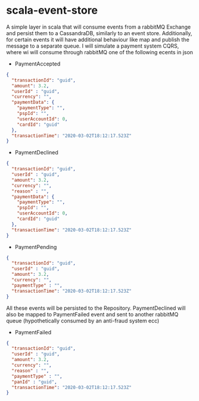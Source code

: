 # scala-event-store
A simple layer in scala that will consume events from a rabbitMQ Exchange and persist them to a CassandraDB, similarly to an event store.
Additionally, for certain events it will have additional behaviour like map and publish the message to a separate queue.
I will simulate a payment system CQRS, where wi will consume through rabbitMQ one of the following ecents in json

- PaymentAccepted
```json
{
  "transactionId": "guid",
  "amount": 3.2,
  "userId" : "guid",
  "currency": "",
  "paymentData": {
    "paymentType": "",
    "pspId": "",
    "userAccountId": 0,
    "cardId": "guid"
  },
  "transactionTime": "2020-03-02T18:12:17.523Z"
}
```
- PaymentDeclined
```json
{
  "transactionId": "guid",
  "userId" : "guid",
  "amount": 3.2,
  "currency": "",
  "reason" : "",
  "paymentData": {
    "paymentType": "",
    "pspId": "",
    "userAccountId": 0,
    "cardId": "guid"
  },
  "transactionTime": "2020-03-02T18:12:17.523Z"
}
```
- PaymentPending
```json
{
  "transactionId": "guid",
  "userId" : "guid",
  "amount": 3.2,
  "currency": "",
  "paymentType" : "",
  "transactionTime": "2020-03-02T18:12:17.523Z"
}
```
All these events will be persisted to the Repository.
PaymentDeclined will also be mapped to PaymentFailed event and sent to another rabbitMQ queue (hypothetically consumed by an anti-fraud system ecc) 
- PaymentFailed
```json
{
  "transactionId": "guid",
  "userId" : "guid",
  "amount": 3.2,
  "currency": "",
  "reason" : "",
  "paymentType" : "",
  "panId" : "guid",
  "transactionTime": "2020-03-02T18:12:17.523Z"
}
```
